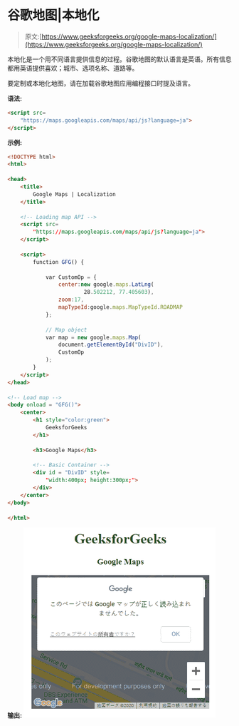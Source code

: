 # 谷歌地图|本地化

> 原文:[https://www.geeksforgeeks.org/google-maps-localization/](https://www.geeksforgeeks.org/google-maps-localization/)

本地化是一个用不同语言提供信息的过程。谷歌地图的默认语言是英语。所有信息都用英语提供喜欢；城市、选项名称、道路等。

要定制或本地化地图，请在加载谷歌地图应用编程接口时提及语言。

**语法:**

```html
<script src=
    "https://maps.googleapis.com/maps/api/js?language=ja">
</script>
```

**示例:**

```html
<!DOCTYPE html>
<html>

<head>
    <title>
        Google Maps | Localization
    </title>

    <!-- Loading map API -->
    <script src=
        "https://maps.googleapis.com/maps/api/js?language=ja">
    </script>

    <script>
        function GFG() {

            var CustomOp = {
                center:new google.maps.LatLng(
                        28.502212, 77.405603), 
                zoom:17, 
                mapTypeId:google.maps.MapTypeId.ROADMAP
            };

            // Map object
            var map = new google.maps.Map(
                document.getElementById("DivID"),
                CustomOp
            );
        }
    </script>
</head>

<!-- Load map -->
<body onload = "GFG()">
    <center>
        <h1 style="color:green">
            GeeksforGeeks
        </h1>

        <h3>Google Maps</h3>

        <!-- Basic Container -->
        <div id = "DivID" style=
            "width:400px; height:300px;">
        </div>
    </center>
</body>

</html>
```

**输出:**
![](img/63dd61b63d504416218947e951a9bf24.png)